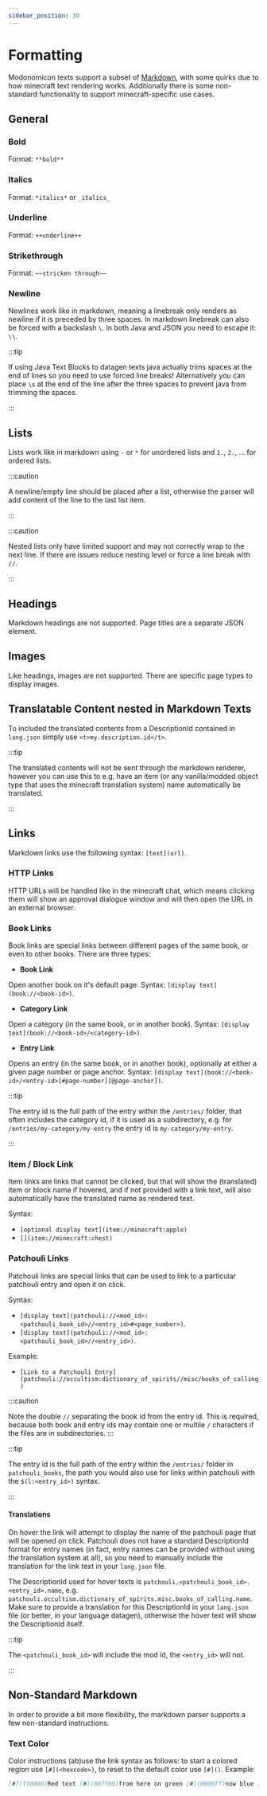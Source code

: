 ```yaml
---
sidebar_position: 30
---
```


# Formatting

Modonomicon texts support a subset of [Markdown](https://www.markdownguide.org/cheat-sheet/), with some quirks due to how minecraft text rendering works.
Additionally there is some non-standard functionality to support minecraft-specific use cases.

## General

### Bold 

Format: `**bold**`

### Italics 

Format: `*italics*` or `_italics_`

### Underline

Format: `++underline++`

### Strikethrough

Format: `~~stricken through~~`

### Newline

Newlines work like in markdown, meaning a linebreak only renders as newline if it is preceded by three spaces.
In markdown linebreak can also be forced with a backslash `\`. In both Java and JSON you need to escape it: `\\`.


:::tip

If using Java Text Blocks to datagen texts java actually trims spaces at the end of lines so you need to use forced line breaks!
Alternatively you can place `\s` at the end of the line after the three spaces to prevent java from trimming the spaces.

:::

<!-- TODO Mention the book/render setting that makes soft linebreaks act as hard line breaks -->

## Lists

Lists work like in markdown using `-` or `*` for unordered lists and `1.`, `2.`, ... for ordered lists.

:::caution

A newline/empty line should be placed after a list, otherwise the parser will add content of the line to the last list item.

:::

:::caution

Nested lists only have limited support and may not correctly wrap to the next line. If there are issues reduce nesting level or force a line break with `//`.

:::

## Headings

Markdown headings are not supported. Page titles are a separate JSON element.

## Images

Like headings, images are not supported. There are specific page types to display images.

## Translatable Content nested in Markdown Texts

To included the translated contents from a DescriptionId contained in `lang.json` simply use `<t>my.description.id</t>`. 

:::tip

The translated contents will not be sent through the markdown renderer, however you can use this to e.g. have an item (or any vanilla/modded object type that uses the minecraft translation system) name automatically be translated.

:::

## Links 

Markdown links use the following syntax: `[text](url)`.

### HTTP Links

HTTP URLs will be handled like in the minecraft chat, which means clicking them will show an approval dialogue window and will then open the URL in an external browser. 

### Book Links

Book links are special links between different pages of the same book, or even to other books.
There are three types:

* **Book Link**

Open another book on it's default page.
Syntax: `[display text](book://<book-id>)`.

* **Category Link**

Open a category (in the same book, or in another book).
Syntax: `[display text](book://<book-id>/<category-id>)`.

* **Entry Link**

Opens an entry (in the same book, or in another book), optionally at either a given page number or page anchor.
Syntax: `[display text](book://<book-id>/<entry-id>[#page-number][@page-anchor])`.

:::tip

The entry id is the full path of the entry within the `/entries/` folder, that often includes the category id, if it is used as a subdirectory, e.g. for `/entries/my-category/my-entry` the entry id is `my-category/my-entry`.

:::

### Item / Block Link

Item links are links that cannot be clicked, but that will show the (translated) item or block name if hovered, and if not provided with a link text, will also automatically have the translated name as rendered text.

Syntax: 
- `[optional display text](item://minecraft:apple)`
- `[](item://minecraft:chest)`

### Patchouli Links

Patchouli links are special links that can be used to link to a particular patchouli entry and open it on click.

Syntax: 
  - `[display text](patchouli://<mod_id>:<patchouli_book_id>//<entry_id>#<page_number>)`.
  - `[display text](patchouli://<mod_id>:<patchouli_book_id>//<entry_id>)`.

Example:
- `[Link to a Patchouli Entry](patchouli://occultism:dictionary_of_spirits//misc/books_of_calling)`

:::caution 

Note the double `//` separating the book id from the entry id. This is required, because both book and entry ids may contain one or multile  `/` characters if the files are in subdirectories.
::: 

:::tip 

The entry id is the full path of the entry within the `/entries/` folder in `patchouli_books`, the path you would also use for links within patchouli with the `$(l:<entry_id>)` syntax.

::: 

#### Translations

On hover the link will attempt to display the name of the patchouli page that will be opened on click.
Patchouli does not have a standard DescriptionId format for entry names (in fact, entry names can be provided without using the translation system at all), so you need to manually include the translation for the link text in your `lang.json` file. 

The DescriptionId used for hover texts is `patchouli.<patchouli_book_id>.<entry_id>.name`, e.g. `patchouli.occultism.dictionary_of_spirits.misc.books_of_calling.name`. Make sure to provide a translation for this DescriptionId in your `lang.json` file (or better, in your language datagen), otherwise the hover text will show the DescriptionId itself.

:::tip 

The `<patchouli_book_id>` will include the mod id, the `<entry_id>` will not.

::: 


## Non-Standard Markdown

In order to provide a bit more flexibility, the markdown parser supports a few non-standard instructions.

### Text Color 

Color instructions (ab)use the link syntax as follows: to start a colored region use `[#](<hexcode>)`, to reset to the default color use `[#]()`.
Example:

```markdown
[#](ff0000)Red text [#](00ff00)from here on green [#](0000ff)now blue [#]()and finally back to default color.
```